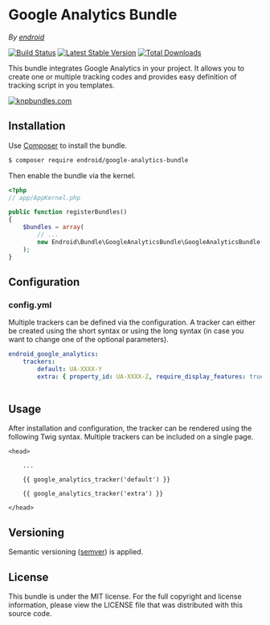 Google Analytics Bundle
=======================

*By [endroid](http://endroid.nl/)*

[![Build Status](https://secure.travis-ci.org/endroid/GoogleAnalyticsBundle.png)](http://travis-ci.org/endroid/GoogleAnalyticsBundle)
[![Latest Stable Version](https://poser.pugx.org/endroid/google-analytics-bundle/v/stable.png)](https://packagist.org/packages/endroid/google-analytics-bundle)
[![Total Downloads](https://poser.pugx.org/endroid/google-analytics-bundle/downloads.png)](https://packagist.org/packages/endroid/google-analytics-bundle)

This bundle integrates Google Analytics in your project. It allows you to
create one or multiple tracking codes and provides easy definition of tracking
script in you templates.

[![knpbundles.com](http://knpbundles.com/endroid/GoogleAnalyticsBundle/badge-short)](http://knpbundles.com/endroid/GoogleAnalyticsBundle)

## Installation

Use [Composer](https://getcomposer.org/) to install the bundle.

``` bash
$ composer require endroid/google-analytics-bundle
```

Then enable the bundle via the kernel.

``` php
<?php
// app/AppKernel.php

public function registerBundles()
{
    $bundles = array(
        // ...
        new Endroid\Bundle\GoogleAnalyticsBundle\GoogleAnalyticsBundle(),
    );
}
```

## Configuration

### config.yml

Multiple trackers can be defined via the configuration. A tracker can either
be created using the short syntax or using the long syntax (in case you want
to change one of the optional parameters).

```yaml
endroid_google_analytics:
    trackers:
        default: UA-XXXX-Y
        extra: { property_id: UA-XXXX-Z, require_display_features: true }
        
```

## Usage

After installation and configuration, the tracker can be rendered using the
following Twig syntax. Multiple trackers can be included on a single page.

```twig
<head>

    ...

    {{ google_analytics_tracker('default') }}
    
    {{ google_analytics_tracker('extra') }}

</head>
```

## Versioning

Semantic versioning ([semver](http://semver.org/)) is applied.

## License

This bundle is under the MIT license. For the full copyright and license information, please view the LICENSE file that
was distributed with this source code.
